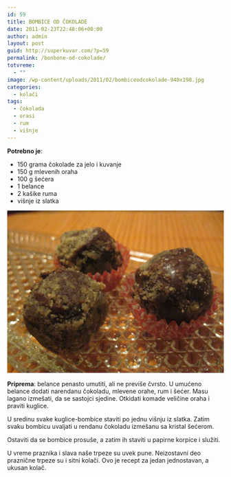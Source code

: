 ```yaml
---
id: 59
title: BOMBICE OD ČOKOLADE
date: 2011-02-23T22:48:06+00:00
author: admin
layout: post
guid: http://superkuvar.com/?p=59
permalink: /bonbone-od-cokolade/
totvreme:
  - ""
image: /wp-content/uploads/2011/02/bombiceodcokolade-940x198.jpg
categories:
  - kolači
tags:
  - čokolada
  - orasi
  - rum
  - višnje
---
```

**Potrebno je**:

  * 150 grama čokolade za jelo i kuvanje
  * 150 g mlevenih oraha
  * 100 g šećera
  * 1 belance
  * 2 kašike ruma
  * višnje iz slatka


![bombice od cokolade](/wp-content/uploads/2011/02/bombiceodcokolade-1024x768.jpg)


**Priprema**: belance penasto umutiti, ali ne previše čvrsto. U umućeno belance dodati narendanu čokoladu, mlevene orahe, rum i šećer. Masu lagano izmešati, da se sastojci sjedine. Otkidati komade veličine oraha i praviti kuglice.

U sredinu svake kuglice-bombice staviti po jednu višnju iz slatka. Zatim svaku bombicu uvaljati u rendanu čokoladu izmešanu sa kristal šećerom.

Ostaviti da se bombice prosuše, a zatim ih staviti u papirne korpice i služiti.

U vreme praznika i slava naše trpeze su uvek pune. Neizostavni deo praznične trpeze su i sitni kolači. Ovo je recept za jedan jednostavan, a ukusan kolač.

&nbsp;
